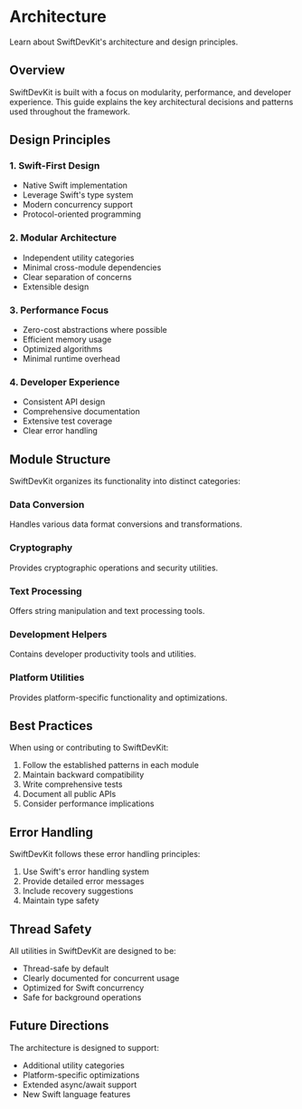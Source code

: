 # Architecture

Learn about SwiftDevKit's architecture and design principles.

## Overview

SwiftDevKit is built with a focus on modularity, performance, and developer experience. This guide explains the key architectural decisions and patterns used throughout the framework.

## Design Principles

### 1. Swift-First Design
- Native Swift implementation
- Leverage Swift's type system
- Modern concurrency support
- Protocol-oriented programming

### 2. Modular Architecture
- Independent utility categories
- Minimal cross-module dependencies
- Clear separation of concerns
- Extensible design

### 3. Performance Focus
- Zero-cost abstractions where possible
- Efficient memory usage
- Optimized algorithms
- Minimal runtime overhead

### 4. Developer Experience
- Consistent API design
- Comprehensive documentation
- Extensive test coverage
- Clear error handling

## Module Structure

SwiftDevKit organizes its functionality into distinct categories:

### Data Conversion
Handles various data format conversions and transformations.

### Cryptography
Provides cryptographic operations and security utilities.

### Text Processing
Offers string manipulation and text processing tools.

### Development Helpers
Contains developer productivity tools and utilities.

### Platform Utilities
Provides platform-specific functionality and optimizations.

## Best Practices

When using or contributing to SwiftDevKit:

1. Follow the established patterns in each module
2. Maintain backward compatibility
3. Write comprehensive tests
4. Document all public APIs
5. Consider performance implications

## Error Handling

SwiftDevKit follows these error handling principles:

1. Use Swift's error handling system
2. Provide detailed error messages
3. Include recovery suggestions
4. Maintain type safety

## Thread Safety

All utilities in SwiftDevKit are designed to be:

- Thread-safe by default
- Clearly documented for concurrent usage
- Optimized for Swift concurrency
- Safe for background operations

## Future Directions

The architecture is designed to support:

- Additional utility categories
- Platform-specific optimizations
- Extended async/await support
- New Swift language features 